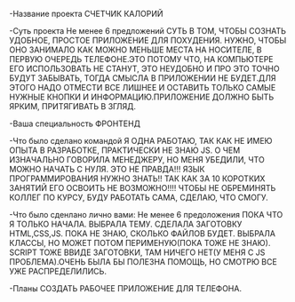 
-Название проекта                                       СЧЕТЧИК КАЛОРИЙ

-Суть проекта Не менее 6 предложений                    СУТЬ В ТОМ, ЧТОБЫ СОЗНАТЬ УДОБНОЕ, ПРОСТОЕ ПРИЛОЖЕНИЕ ДЛЯ ПОХУДЕНИЯ. НУЖНО, ЧТОБЫ ОНО ЗАНИМАЛО КАК МОЖНО МЕНЬШЕ                                                           МЕСТА НА НОСИТЕЛЕ, В ПЕРВУЮ ОЧЕРЕДЬ ТЕЛЕФОНЕ.ЭТО ПОТОМУ ЧТО, НА КОМПЬЮТЕРЕ ЕГО ИСПОЛЬЗОВАТЬ НЕ СТАНУТ, ЭТО                                                               НЕУДОБНО И ПРО ЭТО ТОЧНО БУДУТ ЗАБЫВАТЬ, ТОГДА СМЫСЛА В ПРИЛОЖЕНИИ НЕ БУДЕТ.ДЛЯ ЭТОГО НАДО ОТМЕСТИ ВСЕ ЛИШНЕЕ И                                                           ОСТАВИТЬ ТОЛЬКО САМЫЕ НУЖНЫЕ КНОПКИ И ИНФОРМАЦИЮ.ПРИЛОЖЕНИЕ ДОЛЖНО БЫТЬ ЯРКИМ, ПРИТЯГИВАТЬ В ЗГЛЯД.

-Ваша специальность                                     ФРОНТЕНД

-Что было сделано командой                              Я ОДНА РАБОТАЮ, ТАК КАК НЕ ИМЕЮ ОПЫТА В РАЗРАБОТКЕ, ПРАКТИЧЕСКИ НЕ ЗНАЮ JS. О ЧЕМ ИЗНАЧАЛЬНО ГОВОРИЛА МЕНЕДЖЕРУ,                                                         НО МЕНЯ УБЕДИЛИ, ЧТО МОЖНО НАЧАТЬ С НУЛЯ. ЭТО НЕ ПРАВДА!!! ЯЗЫК ПРОГРАММИРОВАНИЯ НУЖНО ЗНАТЬ!! ТАК КАК ЗА 10                                                             КОРОТКИХ ЗАНЯТИЙ ЕГО ОСВОИТЬ НЕ ВОЗМОЖНО!!!! ЧТОБЫ НЕ ОБРЕМИНЯТЬ КОЛЛЕГ ПО КУРСУ, БУДУ РАБОТАТЬ САМА, СДЕЛАЮ, ЧТО                                                         СМОГУ.

-Что было сденлано лично вами: Не менее 6 предоложения  ПОКА ЧТО Я ТОЛЬКО НАЧАЛА. ВЫБРАЛА ТЕМУ. СДЕЛАЛА ЗАГОТОВКУ HTML,CSS,JS. ПОКА НЕ ЗНАЮ, СКОЛЬКО ФАЙЛОВ БУДЕТ.                                                               ВЫБРАЛА КЛАССЫ, НО МОЖЕТ ПОТОМ ПЕРИМЕНУЮ(ПОКА ТОЖЕ НЕ ЗНАЮ). SCRIPT ТОЖЕ ВВИДЕ ЗАГОТОВКИ, ТАМ НИЧЕГО НЕТ(У                                                               МЕНЯ С JS ПРОБЛЕМА).ОЧЕНЬ БЫЛА БЫ ПОЛЕЗНА ПОМОЩЬ, НО СМОТРЮ ВСЕ УЖЕ РАСПРЕДЕЛИЛИСЬ.

-Планы                                                  СОЗДАТЬ РАБОЧЕЕ ПРИЛОЖЕНИЕ ДЛЯ ТЕЛЕФОНА.
